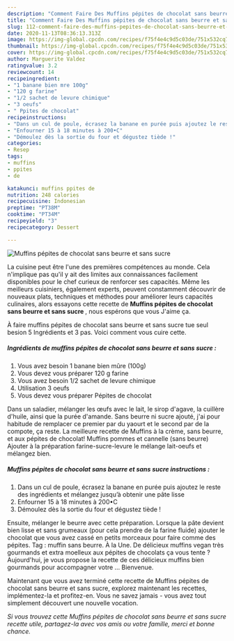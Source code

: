 ```yaml
---
description: "Comment Faire Des Muffins pépites de chocolat sans beurre et sans sucre"
title: "Comment Faire Des Muffins pépites de chocolat sans beurre et sans sucre"
slug: 112-comment-faire-des-muffins-pepites-de-chocolat-sans-beurre-et-sans-sucre
date: 2020-11-13T08:36:13.313Z
image: https://img-global.cpcdn.com/recipes/f75f4e4c9d5c03de/751x532cq70/muffins-pepites-de-chocolat-sans-beurre-et-sans-sucre-photo-principale-de-la-recette.jpg
thumbnail: https://img-global.cpcdn.com/recipes/f75f4e4c9d5c03de/751x532cq70/muffins-pepites-de-chocolat-sans-beurre-et-sans-sucre-photo-principale-de-la-recette.jpg
cover: https://img-global.cpcdn.com/recipes/f75f4e4c9d5c03de/751x532cq70/muffins-pepites-de-chocolat-sans-beurre-et-sans-sucre-photo-principale-de-la-recette.jpg
author: Marguerite Valdez
ratingvalue: 3.2
reviewcount: 14
recipeingredient:
- "1 banane bien mre 100g"
- "120 g farine"
- "1/2 sachet de levure chimique"
- "3 oeufs"
- " Ppites de chocolat"
recipeinstructions:
- "Dans un cul de poule, écrasez la banane en purée puis ajoutez le reste des ingrédients et mélangez jusqu’à obtenir une pâte lisse"
- "Enfourner 15 à 18 minutes à 200•C"
- "Démoulez dès la sortie du four et dégustez tiède !"
categories:
- Resep
tags:
- muffins
- ppites
- de

katakunci: muffins ppites de 
nutrition: 248 calories
recipecuisine: Indonesian
preptime: "PT38M"
cooktime: "PT34M"
recipeyield: "3"
recipecategory: Dessert

---
```



![Muffins pépites de chocolat sans beurre et sans sucre](https://img-global.cpcdn.com/recipes/f75f4e4c9d5c03de/751x532cq70/muffins-pepites-de-chocolat-sans-beurre-et-sans-sucre-photo-principale-de-la-recette.jpg)

La cuisine peut être l'une des premières compétences au monde. Cela n'implique pas qu'il y ait des limites aux connaissances facilement disponibles pour le chef curieux de renforcer ses capacités. Même les meilleurs cuisiniers, également experts, peuvent constamment découvrir de nouveaux plats, techniques et méthodes pour améliorer leurs capacités culinaires, alors essayons cette recette de <strong> Muffins pépites de chocolat sans beurre et sans sucre </strong>, nous espérons que vous J'aime ça.

<!--inarticleads1-->

À faire muffins pépites de chocolat sans beurre et sans sucre tue seul besion 5 Ingrédients et 3 pas. Voici comment vous cuire cette.

##### Ingrédients de muffins pépites de chocolat sans beurre et sans sucre :

1. Vous avez besoin 1 banane bien mûre (100g)
1. Vous devez vous préparer 120 g farine
1. Vous avez besoin 1/2 sachet de levure chimique
1. Utilisation 3 oeufs
1. Vous devez vous préparer  Pépites de chocolat


Dans un saladier, mélanger les œufs avec le lait, le sirop d&#39;agave, la cuillère d&#39;huile, ainsi que la purée d&#39;amande. Sans beurre ni sucre ajouté, j&#39;ai pour habitude de remplacer ce premier par du yaourt et le second par de la compote, ça reste. La meilleure recette de Muffins à la crème, sans beurre, et aux pépites de chocolat! Muffins pommes et cannelle (sans beurre) Ajouter à la préparation farine-sucre-levure le mélange lait-oeufs et mélangez bien. 

<!--inarticleads2-->

##### Muffins pépites de chocolat sans beurre et sans sucre instructions :

1. Dans un cul de poule, écrasez la banane en purée puis ajoutez le reste des ingrédients et mélangez jusqu’à obtenir une pâte lisse
1. Enfourner 15 à 18 minutes à 200•C
1. Démoulez dès la sortie du four et dégustez tiède !


Ensuite, mélanger le beurre avec cette préparation. Lorsque la pâte devient bien lisse et sans grumeaux (pour cela prendre de la farine fluide) ajouter le chocolat que vous avez cassé en petits morceaux pour faire comme des pépites. Tag : muffin sans beurre. À la Une. De délicieux muffins vegan très gourmands et extra moelleux aux pépites de chocolats ça vous tente ? Aujourd&#39;hui, je vous propose la recette de ces délicieux muffins bien gourmands pour accompagner votre … Bienvenue. 

<!--inarticleads1-->

<p>
Maintenant que vous avez terminé cette recette de Muffins pépites de chocolat sans beurre et sans sucre, explorez maintenant les recettes, implémentez-la et profitez-en. Vous ne savez jamais - vous avez tout simplement découvert une nouvelle vocation.
</p>

<p>
<i>Si vous trouvez cette Muffins pépites de chocolat sans beurre et sans sucre recette utile, partagez-la avec vos amis ou votre famille, merci et bonne chance.</i>
</p>

